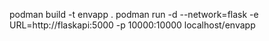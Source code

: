 podman build -t envapp .
podman run -d --network=flask -e URL=http://flaskapi:5000 -p 10000:10000 localhost/envapp